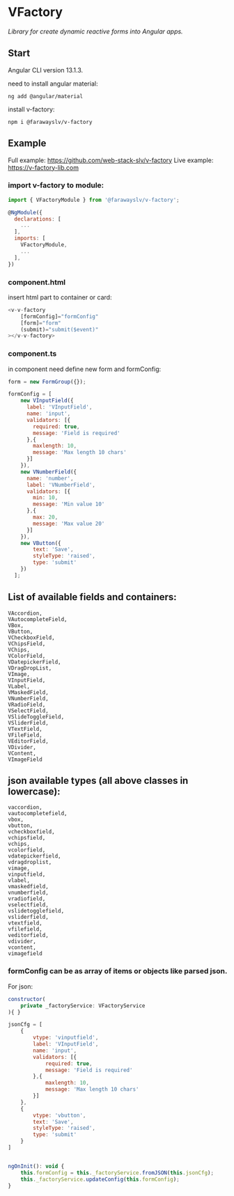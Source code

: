 # VFactory

*Library for create dynamic reactive forms into Angular apps.*

## Start

Angular CLI version 13.1.3.

need to install angular material:

`ng add @angular/material`

install v-factory:

`npm i @farawayslv/v-factory`


## Example

Full example: https://github.com/web-stack-slv/v-factory
Live example: https://v-factory-lib.com

### import v-factory to module: 

```javascript
import { VFactoryModule } from '@farawayslv/v-factory';

@NgModule({
  declarations: [
    ...
  ],
  imports: [
    VFactoryModule,
    ...
  ],
})
```
### component.html
insert html part to container or card:
```javascript
<v-v-factory  
    [formConfig]="formConfig" 
    [form]="form"
    (submit)="submit($event)"
></v-v-factory>
```

### component.ts

in component need define new form and formConfig:
```javascript
form = new FormGroup({});

formConfig = [
    new VInputField({
      label: 'VInputField',
      name: 'input',
      validators: [{
        required: true,
        message: 'Field is required'
      },{
        maxlength: 10,
        message: 'Max length 10 chars'
      }]
    }),
    new VNumberField({
      name: 'number',
      label: 'VNumberField',
      validators: [{
        min: 10,
        message: 'Min value 10'
      },{
        max: 20,
        message: 'Max value 20'
      }]
    }),
    new VButton({
        text: 'Save',
        styleType: 'raised',
        type: 'submit'
    })
  ];
```
## List of available fields and containers:
    VAccordion,
    VAutocompleteField,
    VBox,
    VButton,
    VCheckboxField,
    VChipsField,
    VChips,
    VColorField,
    VDatepickerField,
    VDragDropList,
    VImage,
    VInputField,
    VLabel,
    VMaskedField,
    VNumberField,
    VRadioField,
    VSelectField,
    VSlideToggleField,
    VSliderField,
    VTextField,
    VFileField,
    VEditorField,
    VDivider,
    VContent,
    VImageField

## json available types (all above classes in lowercase):
    vaccordion,
    vautocompletefield,
    vbox,
    vbutton,
    vcheckboxfield,
    vchipsfield,
    vchips,
    vcolorfield,
    vdatepickerfield,
    vdragdroplist,
    vimage,
    vinputfield,
    vlabel,
    vmaskedfield,
    vnumberfield,
    vradiofield,
    vselectfield,
    vslidetogglefield,
    vsliderfield,
    vtextfield,
    vfilefield,
    veditorfield,
    vdivider,
    vcontent,
    vimagefield

### formConfig can be as array of items or objects like parsed json.

For json:

```javascript
constructor(
    private _factoryService: VFactoryService
){ }

jsonCfg = [
    {
        vtype: 'vinputfield',
        label: 'VInputField',
        name: 'input',
        validators: [{
            required: true,
            message: 'Field is required'
        },{
            maxlength: 10,
            message: 'Max length 10 chars'
        }]
    },
    {
        vtype: 'vbutton',
        text: 'Save',
        styleType: 'raised',
        type: 'submit'
    }
]


ngOnInit(): void {
    this.formConfig = this._factoryService.fromJSON(this.jsonCfg);
    this._factoryService.updateConfig(this.formConfig);
}
```
